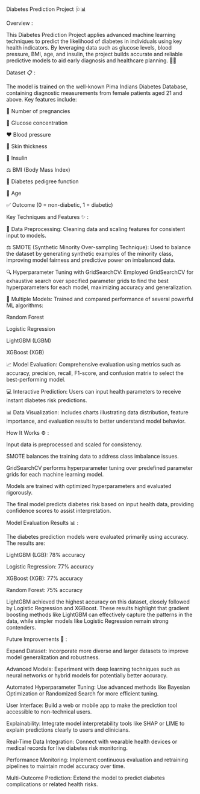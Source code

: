 Diabetes Prediction Project 🩺📊 

Overview :

This Diabetes Prediction Project applies advanced machine learning techniques to predict the likelihood of diabetes in individuals using key health indicators. By leveraging data such as glucose levels, blood pressure, BMI, age, and insulin, the project builds accurate and reliable predictive models to aid early diagnosis and healthcare planning. 🏥💡

Dataset 📋 :

The model is trained on the well-known Pima Indians Diabetes Database, containing diagnostic measurements from female patients aged 21 and above. Key features include:

👶 Number of pregnancies

🍬 Glucose concentration

❤️ Blood pressure

📏 Skin thickness

💉 Insulin

⚖️ BMI (Body Mass Index)

🔬 Diabetes pedigree function

🎂 Age

✅ Outcome (0 = non-diabetic, 1 = diabetic)


Key Techniques and Features ✨ :

🔄 Data Preprocessing: Cleaning data and scaling features for consistent input to models.

⚖️ SMOTE (Synthetic Minority Over-sampling Technique): Used to balance the dataset by generating synthetic examples of the minority class, improving model fairness and predictive power on imbalanced data.

🔍 Hyperparameter Tuning with GridSearchCV: Employed GridSearchCV for exhaustive search over specified parameter grids to find the best hyperparameters for each model, maximizing accuracy and generalization.

🤖 Multiple Models: Trained and compared performance of several powerful ML algorithms:

Random Forest

Logistic Regression

LightGBM (LGBM)

XGBoost (XGB)

📈 Model Evaluation: Comprehensive evaluation using metrics such as accuracy, precision, recall, F1-score, and confusion matrix to select the best-performing model.

💻 Interactive Prediction: Users can input health parameters to receive instant diabetes risk predictions.

📊 Data Visualization: Includes charts illustrating data distribution, feature importance, and evaluation results to better understand model behavior.


How It Works ⚙️ :

Input data is preprocessed and scaled for consistency.

SMOTE balances the training data to address class imbalance issues.

GridSearchCV performs hyperparameter tuning over predefined parameter grids for each machine learning model.

Models are trained with optimized hyperparameters and evaluated rigorously.

The final model predicts diabetes risk based on input health data, providing confidence scores to assist interpretation.


Model Evaluation Results 📊 :

The diabetes prediction models were evaluated primarily using accuracy. The results are:

LightGBM (LGB): 78% accuracy

Logistic Regression: 77% accuracy

XGBoost (XGB): 77% accuracy

Random Forest: 75% accuracy

LightGBM achieved the highest accuracy on this dataset, closely followed by Logistic Regression and XGBoost. These results highlight that gradient boosting methods like LightGBM can effectively capture the patterns in the data, while simpler models like Logistic Regression remain strong contenders.

Future Improvements 🚀 :

Expand Dataset: Incorporate more diverse and larger datasets to improve model generalization and robustness.

Advanced Models: Experiment with deep learning techniques such as neural networks or hybrid models for potentially better accuracy.

Automated Hyperparameter Tuning: Use advanced methods like Bayesian Optimization or Randomized Search for more efficient tuning.

User Interface: Build a web or mobile app to make the prediction tool accessible to non-technical users.

Explainability: Integrate model interpretability tools like SHAP or LIME to explain predictions clearly to users and clinicians.

Real-Time Data Integration: Connect with wearable health devices or medical records for live diabetes risk monitoring.

Performance Monitoring: Implement continuous evaluation and retraining pipelines to maintain model accuracy over time.

Multi-Outcome Prediction: Extend the model to predict diabetes complications or related health risks.


